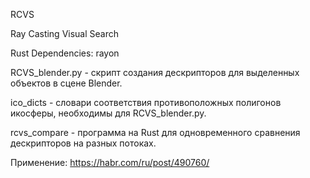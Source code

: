 RCVS

Ray Casting Visual Search

Rust Dependencies: rayon

RCVS_blender.py - скрипт создания дескрипторов для выделенных объектов в сцене Blender.

ico_dicts - словари соответствия противоположных полигонов икосферы, необходимы для RCVS_blender.py.

rcvs_compare - программа на Rust для одновременного сравнения дескрипторов на разных потоках.

Применение: https://habr.com/ru/post/490760/
